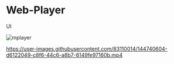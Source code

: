 # Web-Player
UI


![mplayer](https://user-images.githubusercontent.com/83110014/144740043-6cc541c2-6604-4273-9070-e34df9721968.png)


https://user-images.githubusercontent.com/83110014/144740604-d6122049-c8f6-44c6-a8b7-6149fe97160b.mp4
